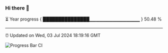 ### Hi there 👋

⏳ Year progress { ███████████████▁▁▁▁▁▁▁▁▁▁▁▁▁▁▁ } 50.48 %

---

⏰ Updated on Wed, 03 Jul 2024 18:19:16 GMT

![Progress Bar CI](https://github.com/liununu/liununu/workflows/Progress%20Bar%20CI/badge.svg)
